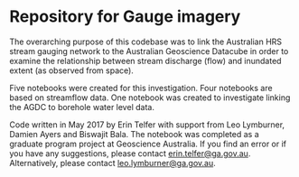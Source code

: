 ﻿# Repository for Gauge imagery

The overarching purpose of this codebase was to link the Australian HRS stream gauging network to the Australian Geoscience Datacube in order to examine the relationship between stream discharge (flow) and inundated extent (as observed from space). 

Five notebooks were created for this investigation. Four notebooks are based on streamflow data. One notebook was created to investigate linking the AGDC to borehole water level data.

Code written in May 2017 by Erin Telfer with support from Leo Lymburner, Damien Ayers and Biswajit Bala.
The notebook was completed as a graduate program project at Geoscience Australia. If you find an error or if you have any suggestions, please contact erin.telfer@ga.gov.au. Alternatively, please contact leo.lymburner@ga.gov.au.
